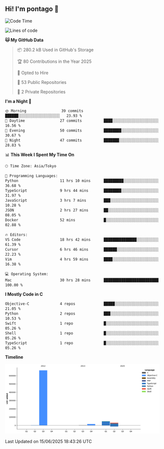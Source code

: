 ## Hi! I'm pontago 👋

<!--START_SECTION:waka-->
![Code Time](http://img.shields.io/badge/Code%20Time-347%20hrs%208%20mins-blue)

![Lines of code](https://img.shields.io/badge/From%20Hello%20World%20I%27ve%20Written-762.1%20thousand%20lines%20of%20code-blue)

**🐱 My GitHub Data** 

> 📦 280.2 kB Used in GitHub's Storage 
 > 
> 🏆 80 Contributions in the Year 2025
 > 
> 💼 Opted to Hire
 > 
> 📜 53 Public Repositories 
 > 
> 🔑 2 Private Repositories 
 > 
**I'm a Night 🦉** 

```text
🌞 Morning                39 commits          ██████░░░░░░░░░░░░░░░░░░░   23.93 % 
🌆 Daytime                27 commits          ████░░░░░░░░░░░░░░░░░░░░░   16.56 % 
🌃 Evening                50 commits          ████████░░░░░░░░░░░░░░░░░   30.67 % 
🌙 Night                  47 commits          ███████░░░░░░░░░░░░░░░░░░   28.83 % 
```


📊 **This Week I Spent My Time On** 

```text
🕑︎ Time Zone: Asia/Tokyo

💬 Programming Languages: 
Python                   11 hrs 10 mins      █████████░░░░░░░░░░░░░░░░   36.68 % 
TypeScript               9 hrs 44 mins       ████████░░░░░░░░░░░░░░░░░   31.97 % 
JavaScript               3 hrs 7 mins        ███░░░░░░░░░░░░░░░░░░░░░░   10.28 % 
JSON                     2 hrs 27 mins       ██░░░░░░░░░░░░░░░░░░░░░░░   08.05 % 
Docker                   52 mins             █░░░░░░░░░░░░░░░░░░░░░░░░   02.88 % 

🔥 Editors: 
VS Code                  18 hrs 42 mins      ███████████████░░░░░░░░░░   61.39 % 
Cursor                   6 hrs 46 mins       ██████░░░░░░░░░░░░░░░░░░░   22.23 % 
Vim                      4 hrs 59 mins       ████░░░░░░░░░░░░░░░░░░░░░   16.38 % 

💻 Operating System: 
Mac                      30 hrs 28 mins      █████████████████████████   100.00 % 
```

**I Mostly Code in C** 

```text
Objective-C              4 repos             █████░░░░░░░░░░░░░░░░░░░░   21.05 % 
Python                   2 repos             ███░░░░░░░░░░░░░░░░░░░░░░   10.53 % 
Swift                    1 repo              █░░░░░░░░░░░░░░░░░░░░░░░░   05.26 % 
Shell                    1 repo              █░░░░░░░░░░░░░░░░░░░░░░░░   05.26 % 
TypeScript               1 repo              █░░░░░░░░░░░░░░░░░░░░░░░░   05.26 % 
```



**Timeline**

![Lines of Code chart](https://raw.githubusercontent.com/pontago/pontago/main/assets/bar_graph.png)


 Last Updated on 15/06/2025 18:43:26 UTC
<!--END_SECTION:waka-->
